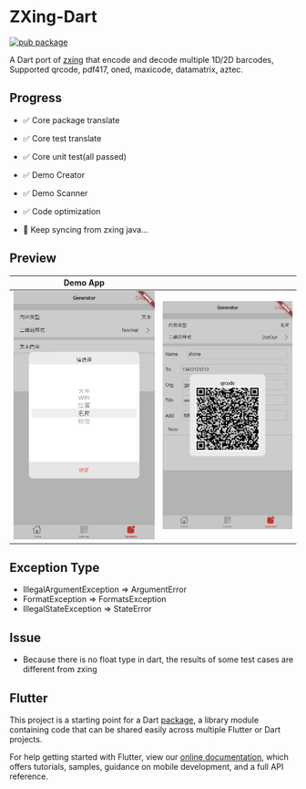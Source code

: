 # ZXing-Dart
[![pub package](https://img.shields.io/pub/v/zxing_lib.svg)](https://pub.dartlang.org/packages/zxing_lib)

A Dart port of [zxing](https://github.com/zxing/zxing) that encode and decode multiple 1D/2D barcodes, Supported qrcode, pdf417, oned, maxicode, datamatrix, aztec.


## Progress

- ✅ Core package translate
- ✅ Core test translate
- ✅ Core unit test(all passed)
- ✅ Demo Creator
- ✅ Demo Scanner
- ✅ Code optimization

- 🚧 Keep syncing from zxing java...

## Preview

|Demo App| |
|:---:|:---:|
|![01](preview/01.png "01")|![02](preview/02.png "02")|

## Exception Type
* IllegalArgumentException => ArgumentError
* FormatException => FormatsException
* IllegalStateException => StateError

## Issue
* Because there is no float type in dart, the results of some test cases are different from zxing

## Flutter

This project is a starting point for a Dart
[package](https://flutter.dev/developing-packages/),
a library module containing code that can be shared easily across
multiple Flutter or Dart projects.

For help getting started with Flutter, view our 
[online documentation](https://flutter.dev/docs), which offers tutorials, 
samples, guidance on mobile development, and a full API reference.
